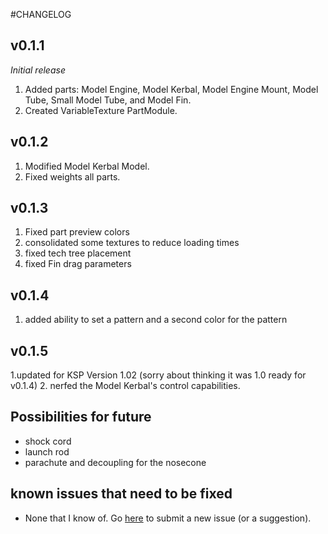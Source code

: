 #CHANGELOG

## v0.1.1
*Initial release*

1. Added parts: Model Engine, Model Kerbal, Model Engine Mount, Model Tube, Small Model Tube, and Model Fin.
2. Created VariableTexture PartModule.


## v0.1.2

1. Modified Model Kerbal Model.
2. Fixed weights all parts.

## v0.1.3

1. Fixed part preview colors
2. consolidated some textures to reduce loading times
3. fixed tech tree placement
4. fixed Fin drag parameters

## v0.1.4

1. added ability to set a pattern and a second color for the pattern

## v0.1.5

1.updated for KSP Version 1.02 (sorry about thinking it was 1.0 ready for v0.1.4)
2. nerfed the Model Kerbal's control capabilities.

## Possibilities for future

* shock cord
* launch rod
* parachute and decoupling for the nosecone

## known issues that need to be fixed

* None that I know of. Go [here](https://github.com/SuperRedNova/KSPModelRocketry/issues) to submit a new issue (or a suggestion).
